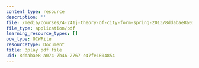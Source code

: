 ```yaml
---
content_type: resource
description: ''
file: /media/courses/4-241j-theory-of-city-form-spring-2013/8ddabae8a0747b462767e47fe1804854_H2GNZX0h84I.pdf
file_type: application/pdf
learning_resource_types: []
ocw_type: OCWFile
resourcetype: Document
title: 3play pdf file
uid: 8ddabae8-a074-7b46-2767-e47fe1804854
---
```

